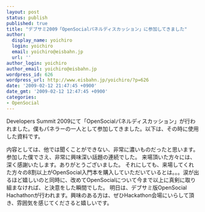 ```yaml
---
layout: post
status: publish
published: true
title: "デブサミ2009「OpenSocialパネルディスカッション」に参加してきました"
author:
  display_name: yoichiro
  login: yoichiro
  email: yoichiro@eisbahn.jp
  url: ''
author_login: yoichiro
author_email: yoichiro@eisbahn.jp
wordpress_id: 626
wordpress_url: http://www.eisbahn.jp/yoichiro/?p=626
date: '2009-02-12 21:47:45 +0900'
date_gmt: '2009-02-12 12:47:45 +0900'
categories:
- OpenSocial
---
```


Developers Summit 2009にて「OpenSocialパネルディスカッション」が行われました。僕もパネラーの一人として参加してきました。以下は、その時に使用した資料です。


内容としては、他では聞くことができない、非常に濃いものだったと思います。参加した僕でさえ、非常に興味深い話題の連続でした。
来場頂いた方々には、深く感謝いたします。ありがとうございました。
それにしても、来場してくれた方々の8割以上がOpenSocial入門本を購入していただいているとは。。。涙が出るほど嬉しいのと同時に、改めてOpenSocialについて今まで以上に真剣に取り組まなければ、と決意をした瞬間でした。
明日は、デブサミ版OpenSocial Hachathonが行われます。興味のある方は、ぜひHackathon会場にいらして頂き、雰囲気を感じてくださると嬉しいです。
